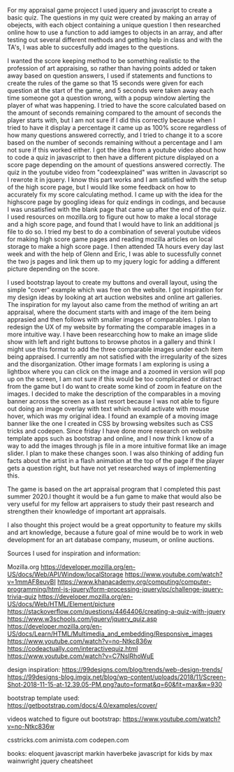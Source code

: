 For my appraisal game projecct I used jquery and javascript to create a basic quiz. The questions in my quiz were created by making an array of obejects, with each object containing a unique question I then researched online how to use a function to add iamges to objects in an array, and after testing out several different methods and getting help in class and with the TA's, I was able to succesfully add images to the questions. 

I wanted the score keeping method to be something realistic to the profession of art appraising, so rather than having points added or taken away based on question answers, I used if statements and functions to create the rules of the game so that 15 seconds were given for each question at the start of the game, and 5 seconds were taken away each time someone got a question wrong, with a popup window alerting the player of what was happening. I tried to have the score calculated based on the amount of seconds remaining compared to the amount of seconds the player starts with, but I am not sure if I did this correctly because when I tried to have it display a percentage it came up as 100% score regardless of how many questions answered correctly, and I tried to change it to a score based on the number of seconds remaining without a percentage and I am not sure if this worked either. I got the idea from a youtube video about how to code a quiz in javascript to then have a different picture displayed on a score page depending on the amount of questions answered correctly. The quiz in the youtube video from "codeexplained" was written in Javascript so I rewrote it in jquery. I know this part works and I am satisfied with the setup of the high score page, but I would like some feedback on how to accurately fix my score calculating method. I came up with the idea for the highscore page by googling ideas for quiz endings in codings, and because I was unsatisfied with the blank page that came up after the end of the quiz. I used resources on mozilla.org to figure out how to make a local storage and a high score page, and found that I would have to link an additional js file to do so. I tried my best to do a combination of several youtube videos for making high score game pages and reading mozilla articles on local storage to make a high score page. I then attended TA hours every day last week and with the help of Glenn and Eric, I was able to sucessfully connet the two js pages and link them up to my jquery logic for adding a different picture depending on the score.

I used bootstrap layout to create my buttons and overall layout, using the simple "cover" example which was free on the website. I got inspiration for my design ideas by looking at art auction websites and online art galleries. The inspiration for my layout also came from the method of writing an art appraisal, where the document starts with and image of the item being apprasied and then follows with smaller images of comparables. I plan to redesign the UX of my website by formating the comparable images in a more intuitive way. I have been researcching how to make an image slide show with left and right buttons to browse photos in a gallery and think I might use this format to add the three comparable images under each item being appraised. I currently am not satisfied with the irregularity of the sizes and the disorganization. Other image formats I am exploring is using a lightbox where you can click on the image and a zoomed in version will pop up on the screen, I am not sure if this would be too complicated or distract from the game but I do want to create some kind of zoom in feature on the images. I decided to make the description of the comparables in a moving banner across the screen as a last resort because I was not able to figure out doing an image overlay with text which would activate with mouse hover, which was my original idea. I found an example of a moving image banner like the one I created in CSS by browsing websites such as CSS tricks and codepen. Since friday I have done more research on website template apps such as bootstrap and online, and I now think I know of a way to add the images through js file in a more intuitive format like an image slider. I plan to make these changes soon. I was also thinking of adding fun facts about the artist in a flash animation at the top of the page if the player gets a question right, but have not yet researched ways of implementing this.

The game is based on the art appraisal program that I completed this past summer 2020.I thought it would be a fun game to make that would also be very useful for my fellow art appraisers to study their past research and strengthen their knowledge of important art appraisals.

 I also thought this project would be a great opportunity to feature my skills and art knowledge, because a future goal of mine would be to work in web development for an art database company, museum, or online auctions.

Sources I used for inspiration and information:

Mozilla.org
https://developer.mozilla.org/en-US/docs/Web/API/Window/localStorage
https://www.youtube.com/watch?v=1mmAF8euvBI
https://www.khanacademy.org/computing/computer-programming/html-js-jquery/form-processing-jquery/pc/challenge-jquery-trivia-quiz
https://developer.mozilla.org/en-US/docs/Web/HTML/Element/picture
https://stackoverflow.com/questions/4464406/creating-a-quiz-with-jquery
https://www.w3schools.com/jquery/jquery_quiz.asp
https://developer.mozilla.org/en-US/docs/Learn/HTML/Multimedia_and_embedding/Responsive_images
https://www.youtube.com/watch?v=no-Ntkc836w
https://codeactually.com/interactivequiz.html
https://www.youtube.com/watch?v=C7NsIRhoWuE


design inspiration: 
https://99designs.com/blog/trends/web-design-trends/
https://99designs-blog.imgix.net/blog/wp-content/uploads/2018/11/Screen-Shot-2018-11-15-at-12.39.05-PM.png?auto=format&q=60&fit=max&w=930

bootstrap template used:
https://getbootstrap.com/docs/4.0/examples/cover/

videos watched to figure out bootstrap:
https://www.youtube.com/watch?v=no-Ntkc836w



csstricks.com
animista.com
codepen.com

books:
eloquent javascript markin haverbeke
javascript for kids by max wainwright
jquery cheatsheet